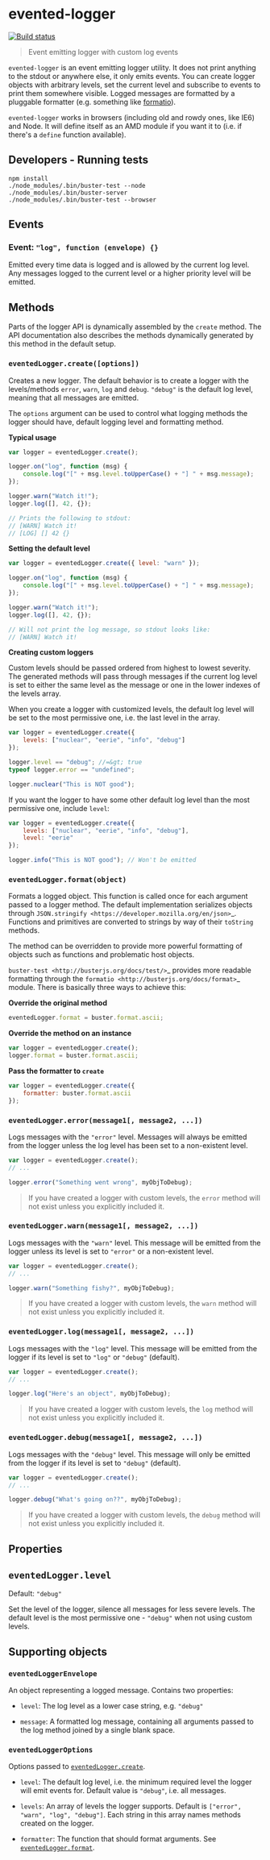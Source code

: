 # evented-logger

[![Build status](https://secure.travis-ci.org/busterjs/evented-logger.png?branch=master)](http://travis-ci.org/busterjs/evented-logger)

> Event emitting logger with custom log events

`evented-logger` is an event emitting logger utility. It does not print
anything to the stdout or anywhere else, it only emits events. You can create
logger objects with arbitrary levels, set the current level and subscribe to
events to print them somewhere visible. Logged messages are formatted by a
pluggable formatter (e.g. something like [formatio](http://search.npmjs.org/#/formatio)).

`evented-logger` works in browsers (including old and rowdy ones, like IE6)
and Node. It will define itself as an AMD module if you want it to (i.e. if
there's a `define` function available).


## Developers - Running tests

```
npm install
./node_modules/.bin/buster-test --node
./node_modules/.bin/buster-server
./node_modules/.bin/buster-test --browser
```

## Events

### Event: `"log", function (envelope) {}`

Emitted every time data is logged and is allowed by the current log level. Any
messages logged to the current level or a higher priority level will be emitted.


## Methods

Parts of the logger API is dynamically assembled by the `create` method. The
API documentation also describes the methods dynamically generated by this
method in the default setup.

### `eventedLogger.create([options])`

Creates a new logger. The default behavior is to create a logger with the
levels/methods `error`, `warn`, `log` and `debug`. `"debug"` is
the default log level, meaning that all messages are emitted.

The `options` argument can be used to control what logging methods the
logger should have, default logging level and formatting method.


**Typical usage**

```javascript
var logger = eventedLogger.create();

logger.on("log", function (msg) {
    console.log("[" + msg.level.toUpperCase() + "] " + msg.message);
});

logger.warn("Watch it!");
logger.log([], 42, {});

// Prints the following to stdout:
// [WARN] Watch it!
// [LOG] [] 42 {}
```


**Setting the default level**

```javascript
var logger = eventedLogger.create({ level: "warn" });

logger.on("log", function (msg) {
    console.log("[" + msg.level.toUpperCase() + "] " + msg.message);
});

logger.warn("Watch it!");
logger.log([], 42, {});

// Will not print the log message, so stdout looks like:
// [WARN] Watch it!
```


**Creating custom loggers**

Custom levels should be passed ordered from highest to lowest severity. The
generated methods will pass through messages if the current log level is set
to either the same level as the message or one in the lower indexes of the
levels array.

When you create a logger with customized levels, the default log level will
be set to the most permissive one, i.e. the last level in the array.

```javascript
var logger = eventedLogger.create({
    levels: ["nuclear", "eerie", "info", "debug"]
});

logger.level == "debug"; //=&gt; true
typeof logger.error == "undefined";

logger.nuclear("This is NOT good");
```

If you want the logger to have some other default log level than the most
permissive one, include `level`:

```javascript
var logger = eventedLogger.create({
    levels: ["nuclear", "eerie", "info", "debug"],
    level: "eerie"
});

logger.info("This is NOT good"); // Won't be emitted
```


### `eventedLogger.format(object)`

Formats a logged object. This function is called once for each argument
passed to a logger method. The default implementation serializes objects
through `JSON.stringify <https://developer.mozilla.org/en/json>`_. Functions
and primitives are converted to strings by way of their `toString`
methods.

The method can be overridden to provide more powerful formatting of objects
such as functions and problematic host objects.

`buster-test <http://busterjs.org/docs/test/>`_ provides more readable
formatting through the `formatio <http://busterjs.org/docs/format>`_ module.
There is basically three ways to achieve this:


**Override the original method**

```javascript
eventedLogger.format = buster.format.ascii;
```


**Override the method on an instance**

```javascript
var logger = eventedLogger.create();
logger.format = buster.format.ascii;
```


**Pass the formatter to `create`**

```javascript
var logger = eventedLogger.create({
    formatter: buster.format.ascii
});
```


### `eventedLogger.error(message1[, message2, ...])`

Logs messages with the `"error"` level. Messages will always be emitted
from the logger unless the log level has been set to a non-existent level.

```javascript
var logger = eventedLogger.create();
// ...

logger.error("Something went wrong", myObjToDebug);
```

> If you have created a logger with custom levels, the `error` method
will not exist unless you explicitly included it.


### `eventedLogger.warn(message1[, message2, ...])`

Logs messages with the `"warn"` level. This message will be emitted from
the logger unless its level is set to `"error"` or a non-existent level.

```javascript
var logger = eventedLogger.create();
// ...

logger.warn("Something fishy?", myObjToDebug);
```

> If you have created a logger with custom levels, the `warn` method
will not exist unless you explicitly included it.


### `eventedLogger.log(message1[, message2, ...])`

Logs messages with the `"log"` level. This message will be emitted from
the logger if its level is set to `"log"` or `"debug"` (default).

```javascript
var logger = eventedLogger.create();
// ...

logger.log("Here's an object", myObjToDebug);
```

> If you have created a logger with custom levels, the `log` method
will not exist unless you explicitly included it.


### `eventedLogger.debug(message1[, message2, ...])`

Logs messages with the `"debug"` level. This message will only be emitted
from the logger if its level is set to `"debug"` (default).

```javascript
var logger = eventedLogger.create();
// ...

logger.debug("What's going on??", myObjToDebug);
```

> If you have created a logger with custom levels, the `debug`
method will not exist unless you explicitly included it.


## Properties

## `eventedLogger.level`

Default: `"debug"`

Set the level of the logger, silence all messages for less severe levels.
The default level is the most permissive one - `"debug"` when not using
custom levels.


## Supporting objects

### `eventedLoggerEnvelope`

An object representing a logged message. Contains two properties:

* `level`:
    The log level as a lower case string, e.g. `"debug"`

* `message`:
    A formatted log message, containing all arguments passed to the log
    method joined by a single blank space.


### `eventedLoggerOptions`

Options passed to [`eventedLogger.create`](#eventedloggercreateoptions).

* `level`:
    The default log level, i.e. the minimum required level the logger will
    emit events for. Default value is `"debug"`, i.e. all messages.

* `levels`:
    An array of levels the logger supports. Default is `["error", "warn",
    "log", "debug"]`. Each string in this array names methods created on
    the logger.

* `formatter`:
    The function that should format arguments.
    See [`eventedLogger.format`](#eventedloggerformatobject).

